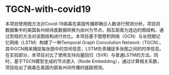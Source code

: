 # TGCN-with-covid19
本项目使用图方法对Covid-19病毒在美国传播即确诊人数进行预测分析。项目将数据集中的美国各州经纬度数据转换为由州为节点，相互距离为连边的图结构，通过剪枝的方法对该图结构进行优化。本项目基于图卷积网络（GCN）与长短期记忆网络（LSTM）构建了一种Temporal Graph Convolution Network（TGCN），其中GCN用来捕捉每张图中的空间信息，LSTM负责捕捉多张图之间的时序信息。在实验部分，本项目对比了使用支持向量回归（SVR）与普通LSTM的方法。同时，基于TGCN模型生成的节点嵌入（Node Embedding），通过计算相关系数，项目给出了病毒在美国内部各州间传播的链路预测。
